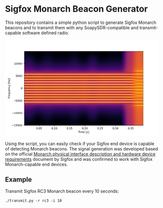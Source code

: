 # Sigfox Monarch Beacon Generator
This repository contains a simple python script to generate Sigfox Monarch beacons and to transmit them with any SoapySDR-compatible and transmit-capable software defined radio.

![Spectrogram of RC1 Monarch Beacon](img/monarch_specgram_rc1.png)

Using the script, you can easily check if your Sigfox end device is capable of detecting Monarch beacons.
The signal generation was developed based on the official [Monarch physical interface description and hardware device requirements](https://www.disk91.com/wp-content/uploads/2019/09/Monarch_physical_interface_description_and_device_HW_requirements_v1.2_external.pdf) document by Sigfox and was confirmed to work with Sigfox Monarch-capable end devices.

## Example
Transmit Sigfox RC3 Monarch beacon every 10 seconds:
```
./transmit.py -r rc3 -i 10
```